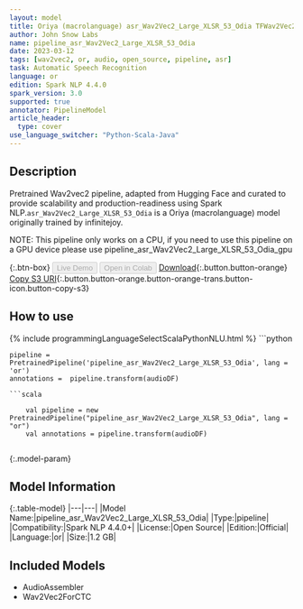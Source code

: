 ```yaml
---
layout: model
title: Oriya (macrolanguage) asr_Wav2Vec2_Large_XLSR_53_Odia TFWav2Vec2ForCTC from infinitejoy
author: John Snow Labs
name: pipeline_asr_Wav2Vec2_Large_XLSR_53_Odia
date: 2023-03-12
tags: [wav2vec2, or, audio, open_source, pipeline, asr]
task: Automatic Speech Recognition
language: or
edition: Spark NLP 4.4.0
spark_version: 3.0
supported: true
annotator: PipelineModel
article_header:
  type: cover
use_language_switcher: "Python-Scala-Java"
---
```


## Description

Pretrained Wav2vec2  pipeline, adapted from Hugging Face and curated to provide scalability and production-readiness using Spark NLP.`asr_Wav2Vec2_Large_XLSR_53_Odia` is a Oriya (macrolanguage) model originally trained by infinitejoy.

NOTE: This pipeline only works on a CPU, if you need to use this pipeline on a GPU device please use pipeline_asr_Wav2Vec2_Large_XLSR_53_Odia_gpu

{:.btn-box}
<button class="button button-orange" disabled>Live Demo</button>
<button class="button button-orange" disabled>Open in Colab</button>
[Download](https://s3.amazonaws.com/auxdata.johnsnowlabs.com/public/models/pipeline_asr_Wav2Vec2_Large_XLSR_53_Odia_or_4.4.0_3.0_1678608285685.zip){:.button.button-orange}
[Copy S3 URI](s3://auxdata.johnsnowlabs.com/public/models/pipeline_asr_Wav2Vec2_Large_XLSR_53_Odia_or_4.4.0_3.0_1678608285685.zip){:.button.button-orange.button-orange-trans.button-icon.button-copy-s3}

## How to use



<div class="tabs-box" markdown="1">
{% include programmingLanguageSelectScalaPythonNLU.html %}
```python

    pipeline = PretrainedPipeline('pipeline_asr_Wav2Vec2_Large_XLSR_53_Odia', lang = 'or')
    annotations =  pipeline.transform(audioDF)
    
```
```scala

    val pipeline = new PretrainedPipeline("pipeline_asr_Wav2Vec2_Large_XLSR_53_Odia", lang = "or")
    val annotations = pipeline.transform(audioDF)
    
```
</div>

{:.model-param}
## Model Information

{:.table-model}
|---|---|
|Model Name:|pipeline_asr_Wav2Vec2_Large_XLSR_53_Odia|
|Type:|pipeline|
|Compatibility:|Spark NLP 4.4.0+|
|License:|Open Source|
|Edition:|Official|
|Language:|or|
|Size:|1.2 GB|

## Included Models

- AudioAssembler
- Wav2Vec2ForCTC